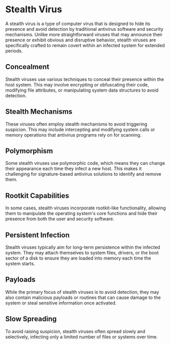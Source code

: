 # Stealth Virus
A stealth virus is a type of computer virus that is designed to hide its presence and avoid detection by traditional antivirus software and security mechanisms. Unlike more straightforward viruses that may announce their presence or exhibit obvious and disruptive behavior, stealth viruses are specifically crafted to remain covert within an infected system for extended periods.

## Concealment
Stealth viruses use various techniques to conceal their presence within the host system. This may involve encrypting or obfuscating their code, modifying file attributes, or manipulating system data structures to avoid detection.
## Stealth Mechanisms
These viruses often employ stealth mechanisms to avoid triggering suspicion. This may include intercepting and modifying system calls or memory operations that antivirus programs rely on for scanning.
## Polymorphism
Some stealth viruses use polymorphic code, which means they can change their appearance each time they infect a new host. This makes it challenging for signature-based antivirus solutions to identify and remove them.
## Rootkit Capabilities
In some cases, stealth viruses incorporate rootkit-like functionality, allowing them to manipulate the operating system's core functions and hide their presence from both the user and security software.
## Persistent Infection
Stealth viruses typically aim for long-term persistence within the infected system. They may attach themselves to system files, drivers, or the boot sector of a disk to ensure they are loaded into memory each time the system starts.
## Payloads
While the primary focus of stealth viruses is to avoid detection, they may also contain malicious payloads or routines that can cause damage to the system or steal sensitive information once activated.
## Slow Spreading
To avoid raising suspicion, stealth viruses often spread slowly and selectively, infecting only a limited number of files or systems over time.
